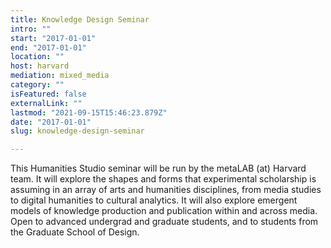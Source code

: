 ```yaml
---
title: Knowledge Design Seminar
intro: ""
start: "2017-01-01"
end: "2017-01-01"
location: ""
host: harvard
mediation: mixed_media
category: ""
isFeatured: false
externalLink: ""
lastmod: "2021-09-15T15:46:23.879Z"
date: "2017-01-01"
slug: knowledge-design-seminar

---
```

<p>This Humanities Studio seminar will be run by the metaLAB (at) Harvard team. It will explore the shapes and forms that experimental scholarship is assuming in an array of arts and humanities disciplines, from media studies to digital humanities to cultural analytics. It will also explore emergent models of knowledge production and publication within and across media. Open to advanced undergrad and graduate students, and to students from the Graduate School of Design.</p>

<p>&nbsp;</p>

<div id="player"></div>
<script src="https://luwes.github.io/vimeowrap.js/vimeowrap.js"></script>
<script src="https://luwes.github.io/vimeowrap.js/vimeowrap.playlist.js"></script>
<script>
    vimeowrap('player').setup({
        urls: [
            'https://vimeo.com/album/4633882'
        ],
        plugins: {
            'playlist':{}
        }
    });
</script>